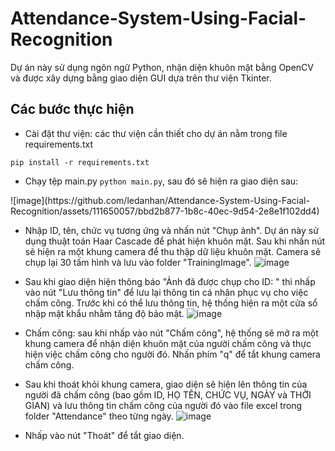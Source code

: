 # Attendance-System-Using-Facial-Recognition
Dự án này sử dụng ngôn ngữ Python, nhận diện khuôn mặt bằng OpenCV và được xây dựng bằng giao diện GUI dựa trên thư viện Tkinter.
## Các bước thực hiện
- Cài đặt thư viện: các thư viện cần thiết cho dự án nằm trong file requirements.txt 
```
pip install -r requirements.txt
```
- Chạy tệp main.py ```python main.py```, sau đó sẽ hiện ra giao diện sau:

<picture>
![image](https://github.com/ledanhan/Attendance-System-Using-Facial-Recognition/assets/111650057/bbd2b877-1b8c-40ec-9d54-2e8e1f102dd4)
</picture> 

- Nhập ID, tên, chức vụ tương ứng và nhấn nút "Chụp ảnh". Dự án này sử dụng thuật toán Haar Cascade để phát hiện khuôn mặt. Sau khi nhấn nút sẽ hiện ra một khung camera để thu thập dữ liệu khuôn mặt. Camera sẽ chụp lại 30 tấm hình và lưu vào folder "TrainingImage".
  <picture>
  ![image](https://github.com/ledanhan/Attendance-System-Using-Facial-Recognition/assets/111650057/27f1d1cc-378c-429a-9610-71d74c3b8e42)
  </picture> 

- Sau khi giao diện hiện thông báo "Ảnh đã được chụp cho ID:  " thì nhấp vào nút "Lưu thông tin" để lưu lại thông tin cá nhân phục vụ cho việc chấm công. Trước khi có thể lưu thông tin, hệ thống hiện ra một cửa sổ nhập mật khẩu nhằm tăng độ bảo mật.
  <picture>
  ![image](https://github.com/ledanhan/Attendance-System-Using-Facial-Recognition/assets/111650057/5eab83f7-33d4-4c33-a706-ffd95d60f8bf)
  </picture> 

- Chấm công: sau khi nhấp vào nút "Chấm công", hệ thống sẽ mở ra một khung camera để nhận diện khuôn mặt của người chấm công và thực hiện việc chấm công cho người đó. Nhấn phím "q" để tắt khung camera chấm công.
  
- Sau khi thoát khỏi khung camera, giao diện sẽ hiện lên thông tin của người đã chấm công (bao gồm ID, HỌ TÊN, CHỨC VỤ, NGÀY và THỜI GIAN) và lưu thông tin chấm công của người đó vào file excel trong folder "Attendance" theo từng ngày.
  <picture>
  ![image](https://github.com/ledanhan/Attendance-System-Using-Facial-Recognition/assets/111650057/84c45086-bfe1-4b5e-acc2-c982c6e8f0fc)
  </picture> 

- Nhấp vào nút "Thoát" để tắt giao diện. 

